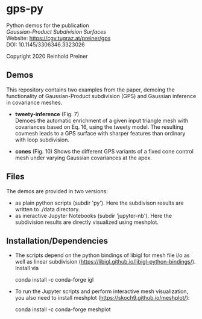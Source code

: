 # gps-py
Python demos for the publication  
*Gaussian-Product Subdivision Surfaces*  
Website: https://cgv.tugraz.at/preiner/gps  
DOI: 10.1145/3306346.3323026

Copyright 2020 Reinhold Preiner


## Demos

This repository contains two examples from the paper, demoing the functionality of Gaussian-Product subdivision (GPS) and Gaussian inference in covariance meshes.

* **tweety-inference** (Fig. 7)  
Demoes the automatic enrichment of a given input triangle mesh with covariances based on Eq. 16, using the tweety model. The resulting covmesh leads to a GPS surface with sharper features than ordinary with loop subdivision.

* **cones** (Fig. 10)
Shows the different GPS variants of a fixed cone control mesh under varying Gaussian covariances at the apex.


## Files

The demos are provided in two versions:
* as plain python scripts (subdir 'py'). Here the subdivison results are written to ./data directory.
* as ineractive Jupyter Notebooks (subdir 'jupyter-nb'). Here the subdivision results are directly visualized using meshplot.


## Installation/Dependencies

* The scripts depend on the python bindings of libigl for mesh file i/o as well as linear subdivision (https://libigl.github.io/libigl-python-bindings/). Install via 
  
  conda install -c conda-forge igl

* To run the Jupyter scripts and perform interactive mesh visualization, you also need to install meshplot (https://skoch9.github.io/meshplot/):

  conda install -c conda-forge meshplot 

